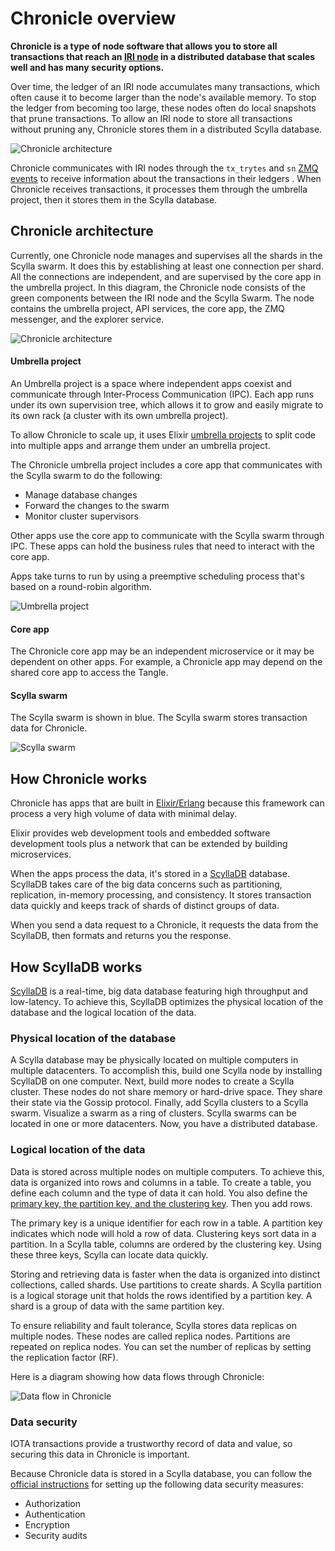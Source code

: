 # Chronicle overview

**Chronicle is a type of node software that allows you to store all transactions that reach an [IRI node](root://node-software/0.1/iri/introduction/overview) in a distributed database that scales well and has many security options.**

Over time, the ledger of an IRI node accumulates many transactions, which often cause it to become larger than the node's available memory. To stop the ledger from becoming too large, these nodes often do local snapshots that prune transactions. To allow an IRI node to store all transactions without pruning any, Chronicle stores them in a distributed Scylla database.

![Chronicle architecture](../images/architecture.png)

Chronicle communicates with IRI nodes through the `tx_trytes` and `sn` [ZMQ events](root://node-software/0.1/iri/references/zmq-events.md) to receive information about the transactions in their ledgers . When Chronicle receives transactions, it processes them through the umbrella project, then it stores them in the Scylla database.

## Chronicle architecture

Currently, one Chronicle node manages and supervises all the shards in the Scylla swarm. It does this by establishing at least one connection per shard. All the connections are independent, and are supervised by the core app in the umbrella project.
In this diagram, the Chronicle node consists of the green components between the IRI node and the Scylla Swarm. The node contains the umbrella project, API services, the core app, the ZMQ messenger, and the explorer service.

![Chronicle architecture](../images/chronicleNode.png)

#### Umbrella project
An Umbrella project is a space where independent apps coexist and communicate through Inter-Process Communication (IPC). Each app runs under its own supervision tree, which allows it to grow and easily migrate to its own rack (a cluster with its own umbrella project).

To allow Chronicle to scale up, it uses Elixir [umbrella projects](https://elixir-lang.org/getting-started/mix-otp/dependencies-and-umbrella-projects.html#umbrella-projects) to split code into multiple apps and arrange them under an umbrella project.

The Chronicle umbrella project includes a core app that communicates with the Scylla swarm to do the following:
* Manage database changes
* Forward the changes to the swarm
* Monitor cluster supervisors

Other apps use the core app to communicate with the Scylla swarm through IPC. These apps can hold the business rules that need to interact with the core app.

Apps take turns to run by using a preemptive scheduling process that's based on a round-robin algorithm.

![Umbrella project](../images/UmbrellaProject.png)

#### Core app

The Chronicle core app may be an independent microservice or it may be dependent on other apps. For example, a Chronicle app may depend on the shared core app to access the Tangle.

#### Scylla swarm

The Scylla swarm is shown in blue. The Scylla swarm stores transaction data for Chronicle.

![Scylla swarm](../images/scyllaSwarm.png)

## How Chronicle works

Chronicle has apps that are built in [Elixir/Erlang](https://elixir-lang.org/) because this framework can process a very high volume of data with minimal delay.

Elixir provides web development tools and embedded software development tools plus a network that can be extended by building microservices.

When the apps process the data, it's stored in a [ScyllaDB](https://www.scylladb.com/) database. ScyllaDB takes care of the big data concerns such as partitioning, replication, in-memory processing, and consistency. It stores transaction data quickly and keeps track of shards of distinct groups of data.

When you send a data request to a Chronicle, it requests the data from the ScyllaDB, then formats and returns you the response.

## How ScyllaDB works

[ScyllaDB](https://docs.scylladb.com/using-scylla/) is a real-time, big data database featuring high throughput and low-latency. To achieve this, ScyllaDB optimizes the physical location of the database and the logical location of the data.

### Physical location of the database

A Scylla database may be physically located on multiple computers in multiple datacenters. To accomplish this, build one Scylla node by installing ScyllaDB on one computer. Next, build more nodes to create a Scylla cluster. These nodes do not share memory or hard-drive space. They share their state via the Gossip protocol. Finally, add Scylla clusters to a Scylla swarm. Visualize a swarm as a ring of clusters. Scylla swarms can be located in one or more datacenters. Now, you have a distributed database. 

### Logical location of the data

Data is stored across multiple nodes on multiple computers. To achieve this, data is organized into rows and columns in a table. To create a table, you define each column and the type of data it can hold. You also define the [primary key, the partition key, and the clustering key](http://sudotutorials.com/tutorials/cassandra/cassandra-primary-key-cluster-key-partition-key.html). Then you add rows.

The primary key is a unique identifier for each row in a table. A partition key indicates which node will hold a row of data. Clustering keys sort data in a partition. In a Scylla table, columns are ordered by the clustering key. Using these three keys, Scylla can locate data quickly. 

Storing and retrieving data is faster when the data is organized into distinct collections, called shards. Use partitions to create shards. A Scylla partition is a logical storage unit that holds the rows identified by a partition key. A shard is a group of data with the same partition key. 

To ensure reliability and fault tolerance, Scylla stores data replicas on multiple nodes. These nodes are called replica nodes. Partitions are repeated on replica nodes. You can set the number of replicas by setting the replication factor (RF).

Here is a diagram showing how data flows through Chronicle:

![Data flow in Chronicle](../images/dataflow.png)

### Data security

IOTA transactions provide a trustworthy record of data and value, so securing this data in Chronicle is important.

Because Chronicle data is stored in a Scylla database, you can follow the [official instructions](https://docs.scylladb.com/operating-scylla/security/security_checklist/) for setting up the following data security measures:

* Authorization
* Authentication
* Encryption
* Security audits
